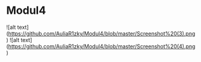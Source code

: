 # Modul4
![alt text] (https://github.com/AuliaR1zky/Modul4/blob/master/Screenshot%20(3).png)
![alt text] (https://github.com/AuliaR1zky/Modul4/blob/master/Screenshot%20(4).png)
